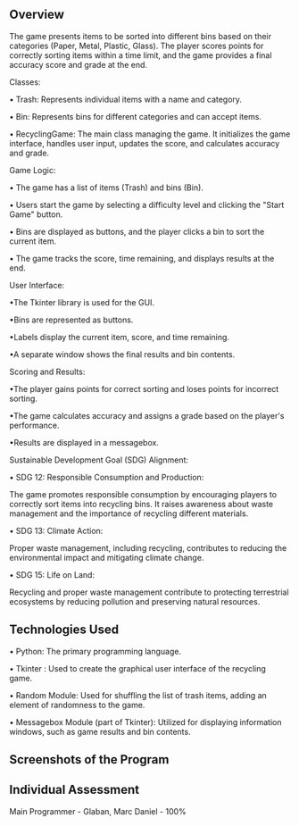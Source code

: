 ## Overview

The game presents items to be sorted into different bins based on their categories (Paper, Metal, Plastic, Glass). The player scores points for correctly sorting items within a time limit, and the game provides a final accuracy score and grade at the end.

Classes:

• Trash: Represents individual items with a name and category.

• Bin: Represents bins for different categories and can accept items.

• RecyclingGame: The main class managing the game. It initializes the game interface, handles user input, updates the score, and calculates accuracy and grade.

Game Logic:

• The game has a list of items (Trash) and bins (Bin).

• Users start the game by selecting a difficulty level and clicking the "Start Game" button.

• Bins are displayed as buttons, and the player clicks a bin to sort the current item.

• The game tracks the score, time remaining, and displays results at the end.

User Interface:

•The Tkinter library is used for the GUI.

•Bins are represented as buttons.

•Labels display the current item, score, and time remaining.

•A separate window shows the final results and bin contents.

Scoring and Results:

•The player gains points for correct sorting and loses points for incorrect sorting.

•The game calculates accuracy and assigns a grade based on the player's performance.

•Results are displayed in a messagebox.

Sustainable Development Goal (SDG) Alignment:


• SDG 12: Responsible Consumption and Production:

The game promotes responsible consumption by encouraging players to correctly sort items into recycling bins.
It raises awareness about waste management and the importance of recycling different materials.

• SDG 13: Climate Action:

Proper waste management, including recycling, contributes to reducing the environmental impact and mitigating climate change.

• SDG 15: Life on Land:

Recycling and proper waste management contribute to protecting terrestrial ecosystems by reducing pollution and preserving natural resources.

## Technologies Used

• Python: The primary programming language.

• Tkinter : Used to create the graphical user interface of the recycling game.

• Random Module: Used for shuffling the list of trash items, adding an element of randomness to the game.

• Messagebox Module (part of Tkinter): Utilized for displaying information windows, such as game results and bin contents.

## Screenshots of the Program



## Individual Assessment
Main Programmer - Glaban, Marc Daniel - 100%
